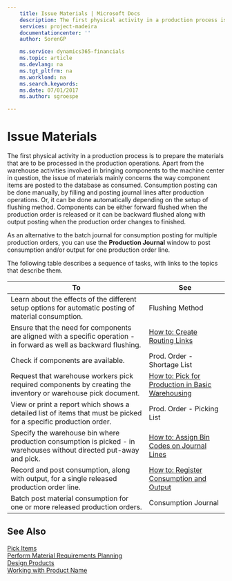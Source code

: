 ```yaml
---
    title: Issue Materials | Microsoft Docs
    description: The first physical activity in a production process is to prepare the materials that are to be processed in the production operations. Apart from the warehouse activities involved in bringing components to the machine center in question, the issue of materials mainly concerns the way component items are posted to the database as consumed. Consumption posting can be done manually, by filling and posting journal lines after production operations. Or, it can be done automatically depending on the setup of flushing method. Components can be either forward flushed when the production order is released or it can be backward flushed along with output posting when the production order changes to finished.
    services: project-madeira
    documentationcenter: ''
    author: SorenGP

    ms.service: dynamics365-financials
    ms.topic: article
    ms.devlang: na
    ms.tgt_pltfrm: na
    ms.workload: na
    ms.search.keywords:
    ms.date: 07/01/2017
    ms.author: sgroespe

---
```

# Issue Materials
The first physical activity in a production process is to prepare the materials that are to be processed in the production operations. Apart from the warehouse activities involved in bringing components to the machine center in question, the issue of materials mainly concerns the way component items are posted to the database as consumed. Consumption posting can be done manually, by filling and posting journal lines after production operations. Or, it can be done automatically depending on the setup of flushing method. Components can be either forward flushed when the production order is released or it can be backward flushed along with output posting when the production order changes to finished.  
  
 As an alternative to the batch journal for consumption posting for multiple production orders, you can use the **Production Journal** window to post consumption and/or output for one production order line.  
  
 The following table describes a sequence of tasks, with links to the topics that describe them.   
  
|**To**|**See**|  
|------------|-------------|  
|Learn about the effects of the different setup options for automatic posting of material consumption.|Flushing Method|  
|Ensure that the need for components are aligned with a specific operation - in forward as well as backward flushing.|[How to: Create Routing Links](../how-to-create-routing-links.md)|  
|Check if components are available.|Prod. Order - Shortage List|  
|Request that warehouse workers pick required components by creating the inventory or warehouse pick document.|[How to: Pick for Production in Basic Warehousing](../how-to-pick-for-production-in-basic-warehousing.md)|  
|View or print a report which shows a detailed list of items that must be picked for a specific production order.|Prod. Order - Picking List|  
|Specify the warehouse bin where production consumption is picked - in warehouses without directed put-away and pick.|[How to: Assign Bin Codes on Journal Lines](../how-to-assign-bin-codes-on-journal-lines.md)|  
|Record and post consumption, along with output, for a single released production order line.|[How to: Register Consumption and Output](../how-to-register-consumption-and-output.md)|  
|Batch post material consumption for one or more released production orders.|Consumption Journal|  
  
## See Also  
 [Pick Items](../pick-items.md)   
 [Perform Material Requirements Planning](../perform-material-requirements-planning.md)   
 [Design Products](../design-products.md)   
 [Working with Product Name](../working-with-$-p_1-product-name-$-.md)